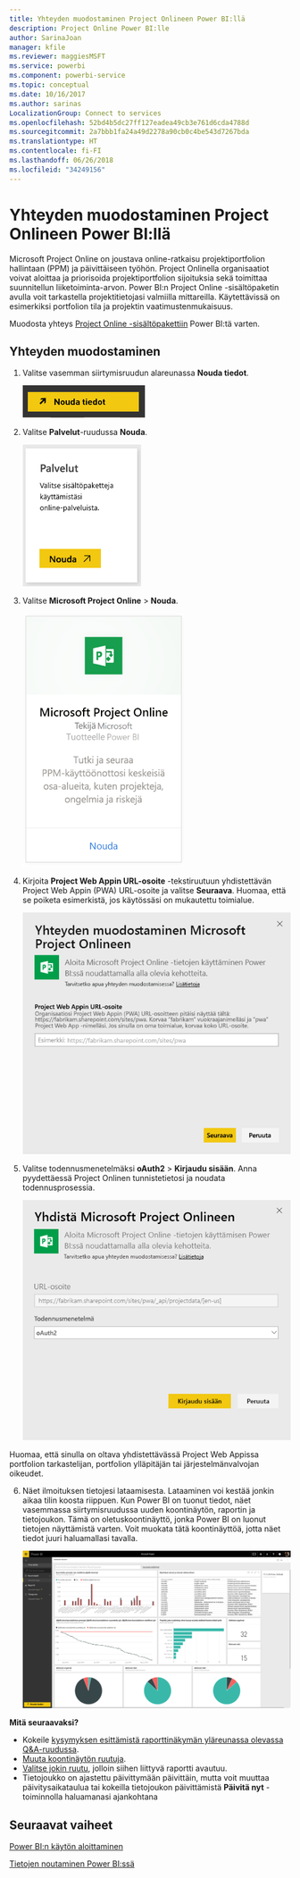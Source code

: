 ```yaml
---
title: Yhteyden muodostaminen Project Onlineen Power BI:llä
description: Project Online Power BI:lle
author: SarinaJoan
manager: kfile
ms.reviewer: maggiesMSFT
ms.service: powerbi
ms.component: powerbi-service
ms.topic: conceptual
ms.date: 10/16/2017
ms.author: sarinas
LocalizationGroup: Connect to services
ms.openlocfilehash: 52bd4b5dc27ff127eadea49cb3e761d6cda4788d
ms.sourcegitcommit: 2a7bbb1fa24a49d2278a90cb0c4be543d7267bda
ms.translationtype: HT
ms.contentlocale: fi-FI
ms.lasthandoff: 06/26/2018
ms.locfileid: "34249156"
---
```

# <a name="connect-to-project-online-with-power-bi"></a>Yhteyden muodostaminen Project Onlineen Power BI:llä
Microsoft Project Online on joustava online-ratkaisu projektiportfolion hallintaan (PPM) ja päivittäiseen työhön. Project Onlinella organisaatiot voivat aloittaa ja priorisoida projektiportfolion sijoituksia sekä toimittaa suunnitellun liiketoiminta-arvon. Power BI:n Project Online -sisältöpaketin avulla voit tarkastella projektitietojasi valmiilla mittareilla. Käytettävissä on esimerkiksi portfolion tila ja projektin vaatimustenmukaisuus.

Muodosta yhteys [Project Online -sisältöpakettiin](https://app.powerbi.com/getdata/services/project-online) Power BI:tä varten.

## <a name="how-to-connect"></a>Yhteyden muodostaminen
1. Valitse vasemman siirtymisruudun alareunassa **Nouda tiedot**.
   
    ![](media/service-connect-to-project-online/getdata.png)
2. Valitse **Palvelut**-ruudussa **Nouda**.
   
   ![](media/service-connect-to-project-online/services.png)
3. Valitse **Microsoft Project Online** \> **Nouda**.
   
   ![](media/service-connect-to-project-online/mproject.png)
4. Kirjoita **Project Web Appin URL-osoite** -tekstiruutuun yhdistettävän Project Web Appin (PWA) URL-osoite ja valitse **Seuraava**. Huomaa, että se poiketa esimerkistä, jos käytössäsi on mukautettu toimialue.
   
    ![](media/service-connect-to-project-online/params.png)
5. Valitse todennusmenetelmäksi **oAuth2** \> **Kirjaudu sisään**. Anna pyydettäessä Project Onlinen tunnistetietosi ja noudata todennusprosessia.
   
    ![](media/service-connect-to-project-online/creds.png)
    
Huomaa, että sinulla on oltava yhdistettävässä Project Web Appissa portfolion tarkastelijan, portfolion ylläpitäjän tai järjestelmänvalvojan oikeudet.

6. Näet ilmoituksen tietojesi lataamisesta. Lataaminen voi kestää jonkin aikaa tilin koosta riippuen. Kun Power BI on tuonut tiedot, näet vasemmassa siirtymisruudussa uuden koontinäytön, raportin ja tietojoukon. Tämä on oletuskoontinäyttö, jonka Power BI on luonut tietojen näyttämistä varten. Voit muokata tätä koontinäyttöä, jotta näet tiedot juuri haluamallasi tavalla.
   
   ![](media/service-connect-to-project-online/dashboard2.png)

**Mitä seuraavaksi?**

* Kokeile [kysymyksen esittämistä raporttinäkymän yläreunassa olevassa Q&A-ruudussa](power-bi-q-and-a.md).
* [Muuta koontinäytön ruutuja](service-dashboard-edit-tile.md).
* [Valitse jokin ruutu](service-dashboard-tiles.md), jolloin siihen liittyvä raportti avautuu.
* Tietojoukko on ajastettu päivittymään päivittäin, mutta voit muuttaa päivitysaikataulua tai kokeilla tietojoukon päivittämistä **Päivitä nyt** -toiminnolla haluamanasi ajankohtana

## <a name="next-steps"></a>Seuraavat vaiheet
[Power BI:n käytön aloittaminen](service-get-started.md)

[Tietojen noutaminen Power BI:ssä](service-get-data.md)

